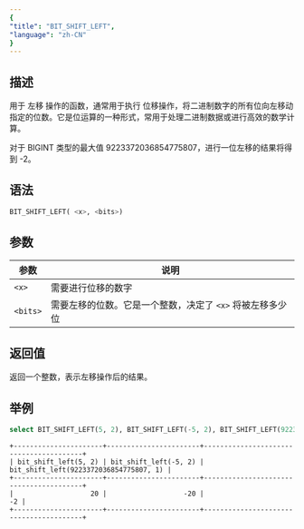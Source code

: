 ```yaml
---
{
"title": "BIT_SHIFT_LEFT",
"language": "zh-CN"
}
---
```


<!-- 
Licensed to the Apache Software Foundation (ASF) under one
or more contributor license agreements.  See the NOTICE file
distributed with this work for additional information
regarding copyright ownership.  The ASF licenses this file
to you under the Apache License, Version 2.0 (the
"License"); you may not use this file except in compliance
with the License.  You may obtain a copy of the License at

  http://www.apache.org/licenses/LICENSE-2.0

Unless required by applicable law or agreed to in writing,
software distributed under the License is distributed on an
"AS IS" BASIS, WITHOUT WARRANTIES OR CONDITIONS OF ANY
KIND, either express or implied.  See the License for the
specific language governing permissions and limitations
under the License.
-->


## 描述
用于 左移 操作的函数，通常用于执行 位移操作，将二进制数字的所有位向左移动指定的位数。它是位运算的一种形式，常用于处理二进制数据或进行高效的数学计算。

对于 BIGINT 类型的最大值 9223372036854775807，进行一位左移的结果将得到 -2。
## 语法
```sql
BIT_SHIFT_LEFT( <x>, <bits>)
```

## 参数
| 参数    | 说明                              |
|-------|---------------------------------|
| `<x>` | 需要进行位移的数字                       |
| `<bits>` | 需要左移的位数。它是一个整数，决定了 `<x>` 将被左移多少位 |

## 返回值

返回一个整数，表示左移操作后的结果。

## 举例
```sql
select BIT_SHIFT_LEFT(5, 2), BIT_SHIFT_LEFT(-5, 2), BIT_SHIFT_LEFT(9223372036854775807, 1);
```

```text
+----------------------+-----------------------+----------------------------------------+
| bit_shift_left(5, 2) | bit_shift_left(-5, 2) | bit_shift_left(9223372036854775807, 1) |
+----------------------+-----------------------+----------------------------------------+
|                   20 |                   -20 |                                     -2 |
+----------------------+-----------------------+----------------------------------------+
```


